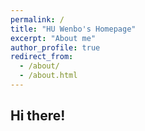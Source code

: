 ```yaml
---
permalink: /
title: "HU Wenbo's Homepage"
excerpt: "About me"
author_profile: true
redirect_from:
  - /about/
  - /about.html
---
```


## Hi there!